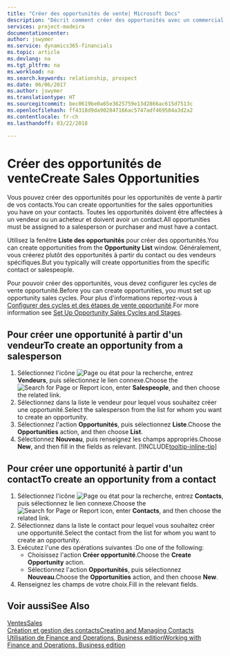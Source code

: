 ```yaml
---
title: "Créer des opportunités de vente| Microsoft Docs"
description: "Décrit comment créer des opportunités avec un commercial ou un contact dans Finance and Operations, Business edition."
services: project-madeira
documentationcenter: 
author: jswymer
ms.service: dynamics365-financials
ms.topic: article
ms.devlang: na
ms.tgt_pltfrm: na
ms.workload: na
ms.search.keywords: relationship, prospect
ms.date: 06/06/2017
ms.author: jswymer
ms.translationtype: HT
ms.sourcegitcommit: bec0619be0a65e3625759e13d2866ac615d7513c
ms.openlocfilehash: ff4318d9da902847166ac5747adf469584a3d2a2
ms.contentlocale: fr-ch
ms.lasthandoff: 03/22/2018

---
```

# <a name="create-sales-opportunities"></a><span data-ttu-id="80fa9-103">Créer des opportunités de vente</span><span class="sxs-lookup"><span data-stu-id="80fa9-103">Create Sales Opportunities</span></span>
<span data-ttu-id="80fa9-104">Vous pouvez créer des opportunités pour les opportunités de vente à partir de vos contacts.</span><span class="sxs-lookup"><span data-stu-id="80fa9-104">You can create opportunities for the sales opportunities you have on your contacts.</span></span> <span data-ttu-id="80fa9-105">Toutes les opportunités doivent être affectées à un vendeur ou un acheteur et doivent avoir un contact.</span><span class="sxs-lookup"><span data-stu-id="80fa9-105">All opportunities must be assigned to a salesperson or purchaser and must have a contact.</span></span>

<span data-ttu-id="80fa9-106">Utilisez la fenêtre **Liste des opportunités** pour créer des opportunités.</span><span class="sxs-lookup"><span data-stu-id="80fa9-106">You can create opportunities from the **Opportunity List** window.</span></span> <span data-ttu-id="80fa9-107">Généralement, vous créerez plutôt des opportunités à partir du contact ou des vendeurs spécifiques.</span><span class="sxs-lookup"><span data-stu-id="80fa9-107">But you typically will create opportunities from the specific contact or salespeople.</span></span>

<span data-ttu-id="80fa9-108">Pour pouvoir créer des opportunités, vous devez configurer les cycles de vente opportunité.</span><span class="sxs-lookup"><span data-stu-id="80fa9-108">Before you can create opportunities, you must set up opportunity sales cycles.</span></span> <span data-ttu-id="80fa9-109">Pour plus d'informations reportez-vous à [Configurer des cycles et des étapes de vente opportunité](marketing-how-setup-opportunity-sales-cycles-stages.md).</span><span class="sxs-lookup"><span data-stu-id="80fa9-109">For more information see [Set Up Opportunity Sales Cycles and Stages](marketing-how-setup-opportunity-sales-cycles-stages.md).</span></span>

## <a name="to-create-an-opportunity-from-a-salesperson"></a><span data-ttu-id="80fa9-110">Pour créer une opportunité à partir d'un vendeur</span><span class="sxs-lookup"><span data-stu-id="80fa9-110">To create an opportunity from a salesperson</span></span>
1. <span data-ttu-id="80fa9-111">Sélectionnez l'icône ![Page ou état pour la recherche](media/ui-search/search_small.png "Page ou état pour la recherche"), entrez **Vendeurs**, puis sélectionnez le lien connexe.</span><span class="sxs-lookup"><span data-stu-id="80fa9-111">Choose the ![Search for Page or Report](media/ui-search/search_small.png "Search for Page or Report icon") icon, enter **Salespeople**, and then choose the related link.</span></span>
2. <span data-ttu-id="80fa9-112">Sélectionnez dans la liste le vendeur pour lequel vous souhaitez créer une opportunité.</span><span class="sxs-lookup"><span data-stu-id="80fa9-112">Select the salesperson from the list for whom you want to create an opportunity.</span></span>
3. <span data-ttu-id="80fa9-113">Sélectionnez l'action **Opportunités**, puis sélectionnez **Liste**.</span><span class="sxs-lookup"><span data-stu-id="80fa9-113">Choose the **Opportunities** action, and then choose **List**.</span></span>
4. <span data-ttu-id="80fa9-114">Sélectionnez **Nouveau**, puis renseignez les champs appropriés.</span><span class="sxs-lookup"><span data-stu-id="80fa9-114">Choose **New**, and then fill in the fields as relevant.</span></span> [!INCLUDE[tooltip-inline-tip](includes/tooltip-inline-tip_md.md)]  



## <a name="to-create-an-opportunity-from-a-contact"></a><span data-ttu-id="80fa9-115">Pour créer une opportunité à partir d'un contact</span><span class="sxs-lookup"><span data-stu-id="80fa9-115">To create an opportunity from a contact</span></span>
1. <span data-ttu-id="80fa9-116">Sélectionnez l'icône ![Page ou état pour la recherche](media/ui-search/search_small.png "Page ou état pour la recherche"), entrez **Contacts**, puis sélectionnez le lien connexe.</span><span class="sxs-lookup"><span data-stu-id="80fa9-116">Choose the ![Search for Page or Report](media/ui-search/search_small.png "Search for Page or Report icon") icon, enter **Contacts**, and then choose the related link.</span></span>
2. <span data-ttu-id="80fa9-117">Sélectionnez dans la liste le contact pour lequel vous souhaitez créer une opportunité.</span><span class="sxs-lookup"><span data-stu-id="80fa9-117">Select the contact from the list for whom you want to create an opportunity.</span></span>
3. <span data-ttu-id="80fa9-118">Exécutez l'une des opérations suivantes :</span><span class="sxs-lookup"><span data-stu-id="80fa9-118">Do one of the following:</span></span>
   * <span data-ttu-id="80fa9-119">Choisissez l'action **Créer opportunité**.</span><span class="sxs-lookup"><span data-stu-id="80fa9-119">Choose the **Create Opportunity** action.</span></span>
   * <span data-ttu-id="80fa9-120">Sélectionnez l'action **Opportunités**, puis sélectionnez **Nouveau**.</span><span class="sxs-lookup"><span data-stu-id="80fa9-120">Choose the  **Opportunities** action, and then choose **New**.</span></span>
4. <span data-ttu-id="80fa9-121">Renseignez les champs de votre choix.</span><span class="sxs-lookup"><span data-stu-id="80fa9-121">Fill in the relevant fields.</span></span>

## <a name="see-also"></a><span data-ttu-id="80fa9-122">Voir aussi</span><span class="sxs-lookup"><span data-stu-id="80fa9-122">See Also</span></span>
[<span data-ttu-id="80fa9-123">Ventes</span><span class="sxs-lookup"><span data-stu-id="80fa9-123">Sales</span></span>](sales-manage-sales.md)  
[<span data-ttu-id="80fa9-124">Création et gestion des contacts</span><span class="sxs-lookup"><span data-stu-id="80fa9-124">Creating and Managing Contacts</span></span>](marketing-contacts.md)  
[<span data-ttu-id="80fa9-125">Utilisation de Finance and Operations, Business edition</span><span class="sxs-lookup"><span data-stu-id="80fa9-125">Working with Finance and Operations, Business edition</span></span>](ui-work-product.md)

